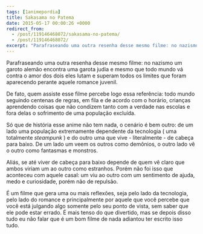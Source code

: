```yaml
---
tags: [1animepordia]
title: Sakasama no Patema
date: 2015-05-17 00:00:26 +0000
redirect_from:
  - /post/119146468072/sakasama-no-patema/
  - /post/119146468072/
excerpt: "Parafraseando uma outra resenha desse mesmo filme: no nazismo um garoto alemão encontra uma garota judia e mesmo que todo mundo vá contra o amor dos dois eles lutam e superam todos os limites que foram aparecendo perante aquele romance juvenil."
---
```


Parafraseando uma outra resenha desse mesmo filme: no nazismo um garoto
alemão encontra uma garota judia e mesmo que todo mundo vá contra o amor
dos dois eles lutam e superam todos os limites que foram aparecendo
perante aquele romance juvenil.

De fato, quem assiste esse filme percebe logo essa referência: todo
mundo seguindo centenas de regras, em fila e de acordo com o horário,
crianças aprendendo coisas que não condizem tanto com a verdade nas
escolas e fora delas o sofrimento de uma população excluída.

Só que de história esse anime não tem nada, o cenário é bem outro: de um
lado uma população extremamente dependente da tecnologia ( uma
totalmente *steampunk* ) e do outro uma que vive - literalmente - de
cabeça para baixo. De um lado um veem os outros como demônios, o outro
lado vê o outro como fantasmas e monstros.

Aliás, se até viver de cabeça para baixo depende de quem vê claro que
ambos viriam um ao outro como estranhos. Porém não foi isso que
aconteceu com aquele casal: um viu ao outro com um sentimento de ajuda,
medo e curiosidade, porém não de repulsão.

É um filme que gera uma ou mais reflexões, seja pelo lado da tecnologia,
pelo lado do romance e principalmente por aquele que você percebe que
você está julgando algo somente pelo seu ponto de vista, sem saber que
ele pode estar errado. É mais tenso do que divertido, mas se depois
disso tudo eu não falar que é um bom filme de nada adiantou ter escrito
isso tudo.


